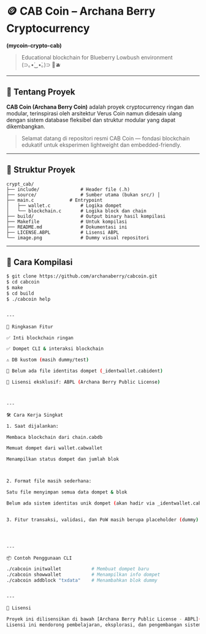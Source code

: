 # 🪙 CAB Coin – Archana Berry Cryptocurrency  
**(mycoin-crypto-cab)**  
> Educational blockchain for Blueberry Lowbush environment (⁠⊃⁠｡⁠•́⁠‿⁠•̀⁠｡⁠)⁠⊃ 🌱🫐

---

## 🍇 Tentang Proyek

**CAB Coin (Archana Berry Coin)** adalah proyek cryptocurrency ringan dan modular, terinspirasi oleh arsitektur Verus Coin namun didesain ulang dengan sistem database fleksibel dan struktur modular yang dapat dikembangkan.

> Selamat datang di repositori resmi CAB Coin — fondasi blockchain edukatif untuk eksperimen lightweight dan embedded-friendly.

---

## 📁 Struktur Proyek

```
crypt_cab/ 
├── include/               # Header file (.h) 
├── source/                # Sumber utama (bukan src/) │   
├── main.c             # Entrypoint 
│   ├── wallet.c           # Logika dompet 
│   └── blockchain.c       # Logika block dan chain 
├── build/                 # Output binary hasil kompilasi 
├── Makefile               # Untuk kompilasi 
├── README.md              # Dokumentasi ini 
├── LICENSE.ABPL           # Lisensi ABPL 
└── image.png              # Dummy visual repositori
```

---

## 🚀 Cara Kompilasi

```bash
$ git clone https://github.com/archanaberry/cabcoin.git
$ cd cabcoin
$ make
$ cd build
$ ./cabcoin help


---

🧠 Ringkasan Fitur

✅ Inti blockchain ringan

✅ Dompet CLI & interaksi blockchain

⚠️ DB kustom (masih dummy/test)

🔐 Belum ada file identitas dompet (_identwallet.cabident)

🔧 Lisensi eksklusif: ABPL (Archana Berry Public License)



---

🛠️ Cara Kerja Singkat

1. Saat dijalankan:

Membaca blockchain dari chain.cabdb

Memuat dompet dari wallet.cabwallet

Menampilkan status dompet dan jumlah blok



2. Format file masih sederhana:

Satu file menyimpan semua data dompet & blok

Belum ada sistem identitas unik dompet (akan hadir via _identwallet.cabident)


3. Fitur transaksi, validasi, dan PoW masih berupa placeholder (dummy)




---

📦 Contoh Penggunaan CLI

./cabcoin initwallet           # Membuat dompet baru
./cabcoin showwallet           # Menampilkan info dompet
./cabcoin addblock "txdata"    # Menambahkan blok dummy


---

📄 Lisensi

Proyek ini dilisensikan di bawah [Archana Berry Public License - ABPL](https://github.com/archanaberry/Lisensi).
Lisensi ini mendorong pembelajaran, eksplorasi, dan pengembangan sistem eksperimental berbasis Blueberry Environment.
